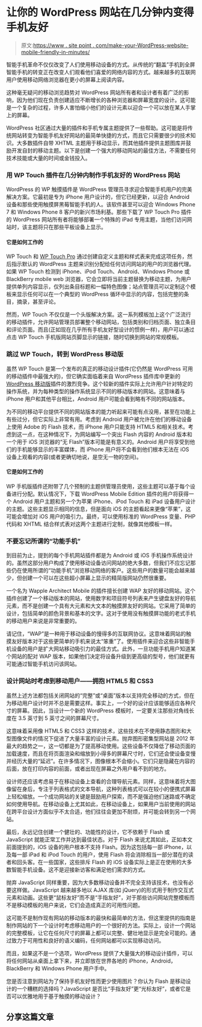 # 让你的 WordPress 网站在几分钟内变得手机友好

> 原文:[https://www . site point . com/make-your-WordPress-website-mobile-friendly-in-minutes/](https://www.sitepoint.com/make-your-wordpress-website-mobile-friendly-in-minutes/)

智能手机革命不仅仅改变了人们使用移动设备的方式。从传统的“翻盖”手机到全屏智能手机的转变正在改变人们观看他们喜爱的网络内容的方式。越来越多的互联网用户使用移动网络浏览器在更小的屏幕上阅读内容。

这种毫无疑问的移动浏览趋势对 WordPress 网站所有者和设计者有着广泛的影响，因为他们现在负责创建适应不断增长的各种浏览器和屏幕宽度的设计。这可能是一个复杂的过程，许多人害怕缩小他们的设计元素以迎合一个可以放在某人手掌上的屏幕。

WordPress 社区通过大量的插件和手机专属主题提供了一些帮助。这可能是将传统网站转变为智能手机友好网站的最简单快捷的方式，而且它只需要很少的技术知识。大多数插件自带 XHTML 主题用于移动显示，而其他插件提供主题图库并鼓励开发自封的移动主题。以下是创建一个强大的移动网站的最佳方法，不需要任何技术技能或大量的时间或金钱投入。

### 用 WP Touch 插件在几分钟内制作手机友好的 WordPress 网站

WordPress 的 WP 触摸插件是 WordPress 管理员寻求迎合智能手机用户的完美解决方案。它最初是专为 iPhone 用户设计的，但它已经更新，以迎合 Android 设备和那些使用触摸屏黑莓智能手机的人。该软件甚至可以迎合 Windows Phone 7 和 Windows Phone 8 客户的新兴市场利基。那些下载了 WP Touch Pro 插件的 WordPress 网站所有者将能够部署一个特殊的 iPad 专用主题，当他们访问网站时，该主题将只在那些平板设备上显示。

#### 它是如何工作的

WP Touch 和 [WP Touch Pro](http://www.bravenewcode.com/product/wptouch-pro/) 通过创建自定义主题和样式表来完成这项任务，然后指示默认的 WordPress 主题来识别分配给任何访问网站的用户的浏览器代理。如果 WP Touch 检测到 iPhone、iPod Touch、Android、Windows Phone 或 BlackBerry mobile web 浏览器，它会立即将当前主题替换为移动主题，为用户提供单列内容显示，仅列出条目标题和一幅特色图像；站点管理员可以定制这个模板来显示任何可以在一个典型的 WordPress 循环中显示的内容，包括完整的条目，摘录，甚至评论。

然而，WP Touch 不仅仅是一个头版解决方案。这一系列模板加上这个广泛流行的移动插件，允许网站管理员部署整个移动网站，包括类别和归档页面、独立条目和评论页面。而且(正如现在几乎所有手机友好型设计的惯例一样)，用户可以通过点击 WP Touch 手机版网站页脚显示的链接，随时切换到网站的常规模板。

### 跳过 WP Touch，转到 WordPress 移动版

虽然 WP Touch 是第一个发布的真正的移动设计插件(它仍然是 WordPress 可用的移动插件中最强大的)，但它确实面临着来自 WordPress 插件库中更新的 [WordPress 移动版](http://wordpress.org/extend/plugins/wordpress-mobile-edition/)插件的激烈竞争。这个较新的插件实际上允许用户针对特定的操作系统，并为每种类型的操作系统显示不同的移动版本的网站。这意味着与 iPhone 用户和其他平台相比，Android 用户可能会看到略有不同的网站版本。

为不同的移动平台提供不同的网站版本的能力听起来可能有点没用，甚至在功能上有些过分，但它实际上非常有用。考虑到 Android 用户被允许在他们的移动设备上使用 Adobe 的 Flash 技术，而 iPhone 用户只能支持 HTML5 和相关技术。考虑到这一点，在这种情况下，为网站编写一个突出 Flash 内容的 Android 版本和一个用于 iOS 浏览器的“无 Flash”版本可能是有意义的。Android 用户将享受到他们的手机能够显示的丰富媒体，而 iPhone 用户将不会看到他们根本无法在 iOS 设备上观看的内容(或者更确切地说，是空无一物的空间)。

#### 它是如何工作的

WP 手机版插件还附带了几个预制的主题供管理员使用，这些主题可以基于每个设备进行分配。默认情况下，下载 WordPress Mobile Edition 插件的用户将获得一个 Android 用户主题和另一个为苹果 iPhone、iPod Touch 和 iPad 设备用户设计的主题。这些主题显示相同的信息，但是面向 iOS 的主题看起来更像“苹果”，这可能会增加对 iOS 用户的吸引力。最终，可以使用标准的 WordPress 变量、PHP 代码和 XHTML 结合样式表对这两个主题进行定制，就像其他模板一样。

### 不要忘记所谓的“功能手机”

到目前为止，提到的每个手机网站插件都是为 Android 或 iOS 手机操作系统设计的。虽然这部分用户构成了使用移动设备访问网站的绝大多数，但我们不应忘记那些仍在使用所谓的“功能手机”浏览移动网络的客户。这些用户的数量可能会越来越少，但创建一个可以在这些超小屏幕上显示的精简版网站仍然很重要。

一个名为 Wapple Architect Mobile 的插件擅长创建 WAP 友好的移动网站。这个插件创建了一个移动版本的网站，使用数字和项目符号列表来产生键盘友好的导航元素，而不是创建一个具有大元素和大文本的触摸屏友好的网站。它采用了简单的设计，包括简单的颜色背景和基本的文字。这对于使用没有触摸屏功能的老式手机的移动用户来说是非常重要的。

请记住，“WAP”是一种用于移动设备的慢得多的互联网协议。这意味着网站的触摸友好版本对于这些更简单的手机来说太“笨重”了。使用插件来迎合这些非智能手机设备的用户是扩大网站移动吸引力的最佳方式。此外，一旦功能手机用户知道某个网站的配对 WAP 版本，如果他们决定将设备升级到更高级的型号，他们就更有可能通过智能手机访问该网站。

### 设计网站时考虑到移动用户——拥抱 HTML5 和 CSS3

虽然上述方法都包括关闭网站的“完整”或“桌面”版本以支持完全移动的方式，但在为移动用户设计时并不总是需要这样。事实上，一个好的设计应该能够适应各种尺寸的屏幕。因此，当设计一个新的 WordPress 模板时，一定要关注那些对角线长度在 3.5 英寸到 5 英寸之间的屏幕尺寸。

这意味着采用像 HTML5 和 CSS3 这样的技术，这些技术在不使用静态图形和大型图像文件的情况下促进了大量丰富的设计元素。抛弃图形密集型网站是 2012 年最大的趋势之一，这一切都是为了提高移动使用。这些设备不仅降低了移动页面的加载速度，而且在将页面渲染和缩放到小得多的屏幕尺寸时，它们还会使设备变慢并经历大量的“延迟”。在许多情况下，图像根本不会缩小。它们只是隐藏在内容的后面，放在打印内容的前面，或者出现在屏幕之外用户看不到的地方。

设计师还应该考虑易于在移动设备上查看的合理导航元素。同样，这意味着将大图像留在身后，专注于列表格式的文本导航，这种列表格式可以在较小的便携式屏幕上轻松缩放。一个成功网站的关键是鼓励用户探索，而不是强迫他们迷路或不确定如何使用导航。在移动设备上尤其如此，在移动设备上，如果用户当前使用的网站在跨平台设计方面似乎不太合适，他们往往会更加不耐烦，并可能会转到另一个网站。

最后，永远记住创建一个健壮的、功能性的设计，它不依赖于 Flash 或 JavaScript 就能正常工作并达到最佳状态。对于 Flash 来说尤其如此，正如本文前面提到的，iOS 设备的用户根本不支持 Flash。因为这包括每一部 iPhone，以及每一部 iPad 和 iPod Touch 的用户，使用 Flash 将会消除相当一部分潜在的读者和回头客。在一些国家，这些排斥 Flash 的 iOS 设备实际上是正在使用的大多数智能手机设备。这不是迎接新访客和满足他们需求的方式。

抛弃 JavaScript 同样重要，因为大多数移动设备并不完全支持该技术，也没有必要这样做。JavaScript 越来越多地以 AJAX 库(如 jQuery)的形式用于制作交互式元素和动画。这些更“鼠标友好”而不是“手指友好”，对于那些访问网站完整模板而不是移动模板的用户来说，它们会造成真正的可用性问题。

这可能不是制作现有网站的移动版本的最快和最简单的方法，但这里提供的指南是制作网站的下一个设计时考虑移动用户的一个很好的方法。实际上，设计一个网站的完整模板，让它在任何尺寸的屏幕上都可以完整、健壮地显示是完全可能的。通过致力于可用性和良好的语义编码，任何网站都可以实现移动访问。

而且，如果这不是一个选项，WordPress 提供了大量强大的移动设计插件，可以将任何网站从桌面上拿下来，并立即放在世界各地的 iPhone，Android，BlackBerry 和 Windows Phone 用户手中。

您是否注意到网站为了保持手机友好性而更少使用图片？你认为 Flash 是移动设计的一个糟糕的选择吗？JavaScript 是否比“手指友好”更“光标友好”，或者它是否可以优雅地用于基于触摸的移动设计？

## 分享这篇文章